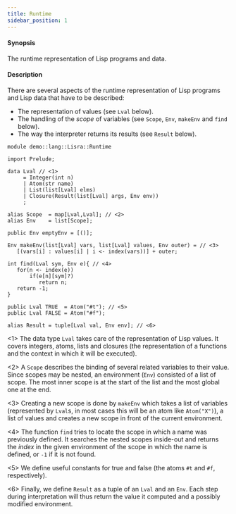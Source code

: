 ```yaml
---
title: Runtime
sidebar_position: 1
---
```


#### Synopsis

The runtime representation of Lisp programs and data.

#### Description

There are several aspects of the runtime representation of Lisp programs and Lisp data
that have to be described:

*  The representation of values (see `Lval` below).
*  The handling of the _scope_ of variables (see `Scope`, `Env`, `makeEnv` and `find` below).
*  The way the interpreter returns its results (see `Result` below).



```rascal 
module demo::lang::Lisra::Runtime

import Prelude;

data Lval // <1>
     = Integer(int n)   
     | Atom(str name)
     | List(list[Lval] elms)
     | Closure(Result(list[Lval] args, Env env))
     ;
         
alias Scope  = map[Lval,Lval]; // <2>
alias Env    = list[Scope];

public Env emptyEnv = [()];

Env makeEnv(list[Lval] vars, list[Lval] values, Env outer) = // <3>
   [(vars[i] : values[i] | i <- index(vars))] + outer;

int find(Lval sym, Env e){ // <4>
   for(n <- index(e))
       if(e[n][sym]?)
          return n;
   return -1;
}

public Lval TRUE  = Atom("#t"); // <5>
public Lval FALSE = Atom("#f");

alias Result = tuple[Lval val, Env env]; // <6>

```

                
<1> The data type `Lval` takes care of the representation of Lisp values.
    It covers integers, atoms, lists and closures (the representation of a functions and
    the context in which it will be executed).

<2> A `Scope` describes the binding of several related variables to their value.
    Since scopes may be nested, an environment (`Env`) consisted of a list of scope.
   The most inner scope is at the start of the list and the most global one at the end.

<3> Creating a new scope is done by `makeEnv` which takes a list of variables
    (represented by `Lval`s, in most cases this will be an atom like `Atom("X")`),
    a list of values and creates a new scope in front of the current environment.

<4> The function `find` tries to locate the scope in which a name was previously defined.
    It searches the nested scopes inside-out and returns the _index_ in the given environment
   of the scope in which the name is defined, or `-1` if it is not found.

<5> We define useful constants for true and false (the atoms `#t` and `#f`, respectively).

<6> Finally, we define `Result` as a tuple of an `Lval` and an `Env`.
    Each step during interpretation will thus return the value it computed and
    a possibly modified environment.


